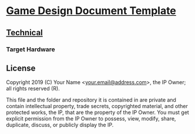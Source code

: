 # [Game Design Document Template](../readme.md)

## [Technical](./readme.md)

### Target Hardware

## License

Copyright 2019 (C) Your Name <<your.email@address.com>>, the IP Owner; all rights reserved (R).

This file and the folder and repository it is contained in are private and contain intellectual property, trade secrets, copyrighted material, and other protected works, the IP, that are the property of the IP Owner. You must get explicit permission from the IP Owner to possess, view, modify, share, duplicate, discuss, or publicly display the IP.
